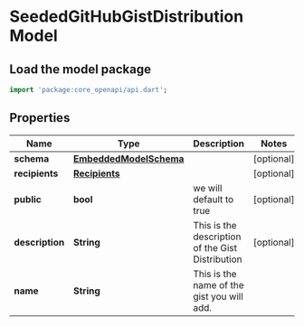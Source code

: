# SeededGitHubGistDistribution Model

## Load the model package
```dart
import 'package:core_openapi/api.dart';
```

## Properties
Name | Type | Description | Notes
------------ | ------------- | ------------- | -------------
**schema** | [**EmbeddedModelSchema**](EmbeddedModelSchema) |  | [optional] 
**recipients** | [**Recipients**](Recipients) |  | [optional] 
**public** | **bool** | we will default to true | [optional] 
**description** | **String** | This is the description of the Gist Distribution | [optional] 
**name** | **String** | This is the name of the gist you will add. | 




